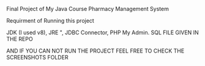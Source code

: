 Final Project of My Java Course Pharmacy Management System

Requirment of Running this project

JDK (I used v8),
JRE ",
JDBC Connector,
PHP My Admin.
SQL FILE GIVEN IN THE REPO

AND IF YOU CAN NOT RUN THE PROJECT FEEL FREE TO CHECK THE SCREENSHOTS FOLDER

